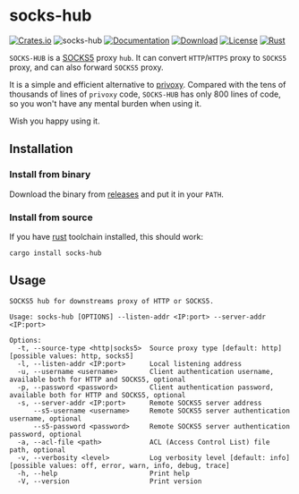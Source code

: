 # socks-hub

[![Crates.io](https://img.shields.io/crates/v/socks-hub.svg)](https://crates.io/crates/socks-hub)
![socks-hub](https://docs.rs/socks-hub/badge.svg)
[![Documentation](https://img.shields.io/badge/docs-release-brightgreen.svg?style=flat)](https://docs.rs/socks-hub)
[![Download](https://img.shields.io/crates/d/socks-hub.svg)](https://crates.io/crates/socks-hub)
[![License](https://img.shields.io/crates/l/socks-hub.svg?style=flat)](https://github.com/ssrlive/socks-hub/blob/master/LICENSE)
[![Rust](https://img.shields.io/badge/rust-1.70%2B-blue.svg?maxAge=3600)](https://github.com/ssrlive/socks-hub)

`SOCKS-HUB` is a [SOCKS5](https://en.wikipedia.org/wiki/SOCKS#SOCKS5) proxy `hub`.
It can convert `HTTP`/`HTTPS` proxy to `SOCKS5` proxy, and can also forward `SOCKS5` proxy.

It is a simple and efficient alternative to [privoxy](https://www.privoxy.org/).
Compared with the tens of thousands of lines of `privoxy` code, `SOCKS-HUB` has only 800 lines of code,
so you won't have any mental burden when using it.

Wish you happy using it.

## Installation

### Install from binary

Download the binary from [releases](https://github.com/ssrlive/socks-hub/releases) and put it in your `PATH`.

### Install from source

If you have [rust](https://rustup.rs/) toolchain installed, this should work:
```shell
cargo install socks-hub
```

## Usage

```plaintext
SOCKS5 hub for downstreams proxy of HTTP or SOCKS5.

Usage: socks-hub [OPTIONS] --listen-addr <IP:port> --server-addr <IP:port>

Options:
  -t, --source-type <http|socks5>  Source proxy type [default: http] [possible values: http, socks5]
  -l, --listen-addr <IP:port>      Local listening address
  -u, --username <username>        Client authentication username, available both for HTTP and SOCKS5, optional
  -p, --password <password>        Client authentication password, available both for HTTP and SOCKS5, optional
  -s, --server-addr <IP:port>      Remote SOCKS5 server address
      --s5-username <username>     Remote SOCKS5 server authentication username, optional
      --s5-password <password>     Remote SOCKS5 server authentication password, optional
  -a, --acl-file <path>            ACL (Access Control List) file path, optional
  -v, --verbosity <level>          Log verbosity level [default: info] [possible values: off, error, warn, info, debug, trace]
  -h, --help                       Print help
  -V, --version                    Print version
```
